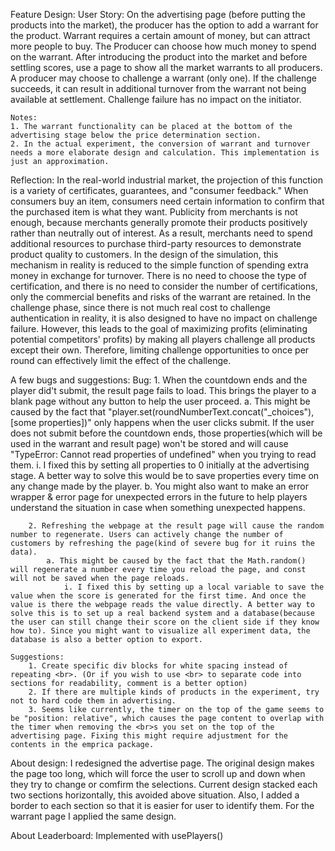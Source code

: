 Feature Design:
    User Story: On the advertising page (before putting the products into the market), the producer has the option to add a warrant for the product. Warrant requires a certain amount of money, but can attract more people to buy. The Producer can choose how much money to spend on the warrant. After introducing the product into the market and before settling scores, use a page to show all the market warrants to all producers. A producer may choose to challenge a warrant (only one). If the challenge succeeds, it can result in additional turnover from the warrant not being available at settlement. Challenge failure has no impact on the initiator.

    Notes:
    1. The warrant functionality can be placed at the bottom of the advertising stage below the price determination section.
    2. In the actual experiment, the conversion of warrant and turnover needs a more elaborate design and calculation. This implementation is just an approximation.


Reflection:
    In the real-world industrial market, the projection of this function is a variety of certificates, guarantees, and "consumer feedback." When consumers buy an item, consumers need certain information to confirm that the purchased item is what they want. Publicity from merchants is not enough, because merchants generally promote their products positively rather than neutrally out of interest. As a result, merchants need to spend additional resources to purchase third-party resources to demonstrate product quality to customers. In the design of the simulation, this mechanism in reality is reduced to the simple function of spending extra money in exchange for turnover. There is no need to choose the type of certification, and there is no need to consider the number of certifications, only the commercial benefits and risks of the warrant are retained. In the challenge phase, since there is not much real cost to challenge authentication in reality, it is also designed to have no impact on challenge failure. However, this leads to the goal of maximizing profits (eliminating potential competitors' profits) by making all players challenge all products except their own. Therefore, limiting challenge opportunities to once per round can effectively limit the effect of the challenge.


A few bugs and suggestions:
    Bug:
        1. When the countdown ends and the player did't submit, the result page fails to load. This brings the player to a blank page without any button to help the user proceed.
            a. This might be caused by the fact that "player.set(roundNumberText.concat("_choices"), [some properties])" only happens when the user clicks submit. If the user does not submit before the countdown ends, those properties(which will be used in the warrant and result page) won't be stored and will cause "TypeError: Cannot read properties of undefined" when you trying to read them.
                i. I fixed this by setting all properties to 0 initially at the advertising stage. A better way to solve this would be to save properties every time on any change made by the player.
            b. You might also want to make an error wrapper & error page for unexpected errors in the future to help players understand the situation in case when something unexpected happens.

        2. Refreshing the webpage at the result page will cause the random number to regenerate. Users can actively change the number of customers by refreshing the page(kind of severe bug for it ruins the data). 
            a. This might be caused by the fact that the Math.random() will regenerate a number every time you reload the page, and const will not be saved when the page reloads.
                i. I fixed this by setting up a local variable to save the value when the score is generated for the first time. And once the value is there the webpage reads the value directly. A better way to solve this is to set up a real backend system and a database(because the user can still change their score on the client side if they know how to). Since you might want to visualize all experiment data, the database is also a better option to export.

    Suggestions:
        1. Create specific div blocks for white spacing instead of repeating <br>. (Or if you wish to use <br> to separate code into sections for readability, comment is a better option)
        2. If there are multiple kinds of products in the experiment, try not to hard code them in advertising.
        3. Seems like currently, the timer on the top of the game seems to be "position: relative", which causes the page content to overlap with the timer when removing the <br>s you set on the top of the advertising page. Fixing this might require adjustment for the contents in the emprica package. 

About design:
    I redesigned the advertise page. The original design makes the page too long, which will force the user to scroll up and down when they try to change or comfirm the selections. Current design stacked each two sections horizontally, this avoided above situation. Also, I added a border to each section so that it is easier for user to identify them.
    For the warrant page I applied the same design.

About Leaderboard:
    Implemented with usePlayers()